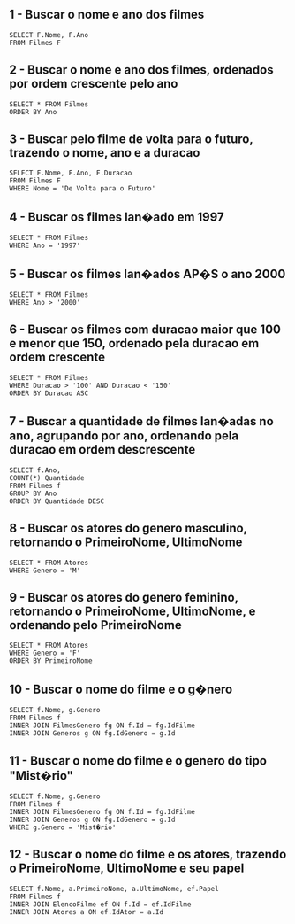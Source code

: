 ## 1 - Buscar o nome e ano dos filmes
```
SELECT F.Nome, F.Ano
FROM Filmes F
```

## 2 - Buscar o nome e ano dos filmes, ordenados por ordem crescente pelo ano
```
SELECT * FROM Filmes
ORDER BY Ano
```

## 3 - Buscar pelo filme de volta para o futuro, trazendo o nome, ano e a duracao
```
SELECT F.Nome, F.Ano, F.Duracao
FROM Filmes F
WHERE Nome = 'De Volta para o Futuro'
```

## 4 - Buscar os filmes lan�ado em 1997
```
SELECT * FROM Filmes
WHERE Ano = '1997'
```

## 5 - Buscar os filmes lan�ados AP�S o ano 2000
```
SELECT * FROM Filmes
WHERE Ano > '2000'
```

## 6 - Buscar os filmes com duracao maior que 100 e menor que 150, ordenado pela duracao em ordem crescente
```
SELECT * FROM Filmes
WHERE Duracao > '100' AND Duracao < '150'
ORDER BY Duracao ASC
```

## 7 - Buscar a quantidade de filmes lan�adas no ano, agrupando por ano, ordenando pela duracao em ordem descrescente
```
SELECT f.Ano,
COUNT(*) Quantidade
FROM Filmes f
GROUP BY Ano
ORDER BY Quantidade DESC
```

## 8 - Buscar os atores do genero masculino, retornando o PrimeiroNome, UltimoNome
```
SELECT * FROM Atores
WHERE Genero = 'M'
```

## 9 - Buscar os atores do genero feminino, retornando o PrimeiroNome, UltimoNome, e ordenando pelo PrimeiroNome
```
SELECT * FROM Atores
WHERE Genero = 'F'
ORDER BY PrimeiroNome
```

## 10 - Buscar o nome do filme e o g�nero
```
SELECT f.Nome, g.Genero
FROM Filmes f
INNER JOIN FilmesGenero fg ON f.Id = fg.IdFilme
INNER JOIN Generos g ON fg.IdGenero = g.Id
```

## 11 - Buscar o nome do filme e o genero do tipo "Mist�rio"
```
SELECT f.Nome, g.Genero
FROM Filmes f
INNER JOIN FilmesGenero fg ON f.Id = fg.IdFilme
INNER JOIN Generos g ON fg.IdGenero = g.Id
WHERE g.Genero = 'Mist�rio'
```

## 12 - Buscar o nome do filme e os atores, trazendo o PrimeiroNome, UltimoNome e seu papel
```
SELECT f.Nome, a.PrimeiroNome, a.UltimoNome, ef.Papel
FROM Filmes f
INNER JOIN ElencoFilme ef ON f.Id = ef.IdFilme
INNER JOIN Atores a ON ef.IdAtor = a.Id
```
